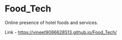 # Food_Tech
Online presence of hotel foods and services.

Link - https://vineet9086628513.github.io/Food_Tech/
